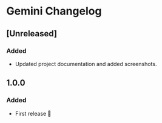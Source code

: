 <!-- Keep a Changelog guide -> https://keepachangelog.com -->

# Gemini Changelog

## [Unreleased]

### Added

- Updated project documentation and added screenshots.

## 1.0.0

### Added

- First release 🎉
